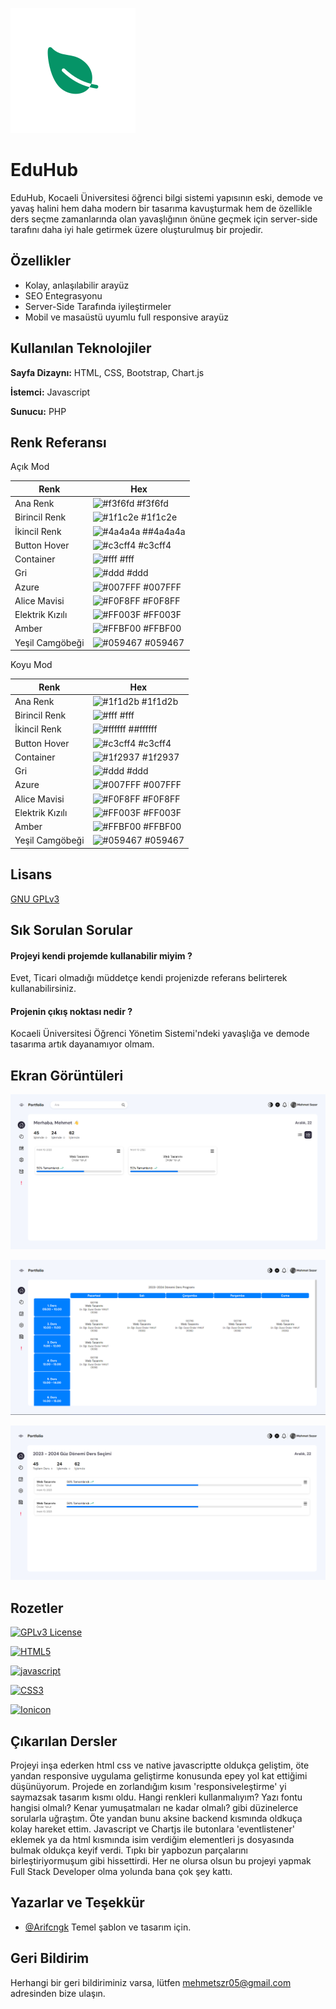 
![Logo](https://raw.githubusercontent.com/KeyBoarT/EduHub/d9f2281994cff421be5cb0ccb5a17d64ae7286a4/assets/images/icon.svg)

    
# EduHub

EduHub, Kocaeli Üniversitesi öğrenci bilgi sistemi yapısının eski, demode ve yavaş halini hem daha modern bir tasarıma kavuşturmak hem de özellikle ders seçme zamanlarında olan yavaşlığının önüne geçmek için server-side tarafını daha iyi hale getirmek üzere oluşturulmuş bir projedir.

## Özellikler

- Kolay, anlaşılabilir arayüz
- SEO Entegrasyonu
- Server-Side Tarafında iyileştirmeler
- Mobil ve masaüstü uyumlu full responsive arayüz

  
## Kullanılan Teknolojiler

**Sayfa Dizaynı:** HTML, CSS, Bootstrap, Chart.js

**İstemci:** Javascript

**Sunucu:** PHP
## Renk Referansı

Açık Mod

| Renk             | Hex                                                                |
| ----------------- | ------------------------------------------------------------------ |
| Ana Renk | ![#f3f6fd](https://via.placeholder.com/10/f3f6fd?text=+) #f3f6fd |
| Birincil Renk | ![#1f1c2e](https://via.placeholder.com/10/1f1c2e?text=+) #1f1c2e |
| İkincil Renk | ![#4a4a4a](https://via.placeholder.com/10/4a4a4a?text=+)  ##4a4a4a |
| Button Hover | ![#c3cff4](https://via.placeholder.com/10/c3cff4?text=+) #c3cff4 | 
| Container | ![#fff](https://via.placeholder.com/10/fff?text=+) #fff | 
| Gri | ![#ddd](https://via.placeholder.com/10/ddd?text=+) #ddd | 
| Azure | ![#007FFF](https://via.placeholder.com/10/007FFF?text=+) #007FFF | 
| Alice Mavisi | ![#F0F8FF](https://via.placeholder.com/10/F0F8FF?text=+) #F0F8FF | 
| Elektrik Kızılı | ![#FF003F](https://via.placeholder.com/10/FF003F?text=+) #FF003F | 
| Amber | ![#FFBF00](https://via.placeholder.com/10/FFBF00?text=+) #FFBF00 | 
| Yeşil Camgöbeği | ![#059467](https://via.placeholder.com/10/059467?text=+) #059467 | 

Koyu Mod

| Renk             | Hex                                                                |
| ----------------- | ------------------------------------------------------------------ |
| Ana Renk | ![#1f1d2b](https://via.placeholder.com/10/1f1d2b?text=+) #1f1d2b |
| Birincil Renk | ![#fff](https://via.placeholder.com/10/fff?text=+) #fff |
| İkincil Renk | ![#ffffff](https://via.placeholder.com/10/ffffff?text=+)  ##ffffff |
| Button Hover | ![#c3cff4](https://via.placeholder.com/10/c3cff4?text=+) #c3cff4 | 
| Container | ![#1f2937](https://via.placeholder.com/10/1f2937?text=+) #1f2937 | 
| Gri | ![#ddd](https://via.placeholder.com/10/ddd?text=+) #ddd | 
| Azure | ![#007FFF](https://via.placeholder.com/10/007FFF?text=+) #007FFF | 
| Alice Mavisi | ![#F0F8FF](https://via.placeholder.com/10/F0F8FF?text=+) #F0F8FF | 
| Elektrik Kızılı | ![#FF003F](https://via.placeholder.com/10/FF003F?text=+) #FF003F | 
| Amber | ![#FFBF00](https://via.placeholder.com/10/FFBF00?text=+) #FFBF00 | 
| Yeşil Camgöbeği | ![#059467](https://via.placeholder.com/10/059467?text=+) #059467 | 

## Lisans

[GNU GPLv3](https://choosealicense.com/licenses/gpl-3.0/)

  
## Sık Sorulan Sorular

#### Projeyi kendi projemde kullanabilir miyim ?
Evet, Ticari olmadığı müddetçe kendi projenizde referans belirterek kullanabilirsiniz.

#### Projenin çıkış noktası nedir ?

Kocaeli Üniversitesi Öğrenci Yönetim Sistemi'ndeki yavaşlığa ve demode tasarıma artık dayanamıyor olmam.

  
## Ekran Görüntüleri

![Uygulama Ekran Görüntüsü](https://github.com/KeyBoarT/EduHub/blob/main/assets/screenshots/main.png?raw=true)

![Uygulama Ekran Görüntüsü](https://github.com/KeyBoarT/EduHub/blob/main/assets/screenshots/syllabus.png?raw=true)

![Uygulama Ekran Görüntüsü](https://github.com/KeyBoarT/EduHub/blob/main/assets/screenshots/selection.png?raw=true)
## Rozetler

[![GPLv3 License](https://img.shields.io/badge/License-GPL%20v3-yellow.svg)](https://opensource.org/licenses/)


[![HTML5](https://img.shields.io/badge/HTML5-E34F26?style=for-the-badge&logo=html5&logoColor=white)]()

[![javascript](https://img.shields.io/badge/JavaScript-323330?style=for-the-badge&logo=javascript&logoColor=F7DF1E)]()

[![CSS3](https://img.shields.io/badge/CSS3-1572B6?style=for-the-badge&logo=css3&logoColor=white)]()

[![Ionicon](https://img.shields.io/badge/Font_Awesome-339AF0?style=for-the-badge&logo=fontawesome&logoColor=white)]()

## Çıkarılan Dersler

Projeyi inşa ederken html css ve native javascriptte oldukça geliştim, öte yandan responsive uygulama geliştirme konusunda epey yol kat ettiğimi düşünüyorum. Projede en zorlandığım kısım 'responsiveleştirme' yi saymazsak tasarım kısmı oldu. Hangi renkleri kullanmalıyım? Yazı fontu hangisi olmalı? Kenar yumuşatmaları ne kadar olmalı? gibi düzinelerce sorularla uğraştım. Öte yandan bunu aksine backend kısmında oldkuça kolay hareket ettim. Javascript ve Chartjs ile butonlara 'eventlistener' eklemek ya da html kısmında isim verdiğim elementleri js dosyasında bulmak oldukça keyif verdi. Tıpkı bir yapbozun parçalarını birleştiriyormuşum gibi hissettirdi. Her ne olursa olsun bu projeyi yapmak Full Stack Developer olma yolunda bana çok şey kattı.
  
## Yazarlar ve Teşekkür

- [@Arifcngk](https://github.com/Arifcngk) Temel şablon ve tasarım için.
  
## Geri Bildirim

Herhangi bir geri bildiriminiz varsa, lütfen mehmetszr05@gmail.com adresinden bize ulaşın.

  